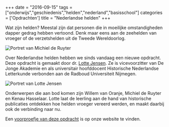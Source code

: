 +++
date = "2016-09-15"
tags = ["onderwijs","geschiedenis","helden","nederland","basisschool"]
categories = ['Opdrachten']
title = "Nederlandse helden"
+++

Wat zijn helden? Meestal zijn dat personen die in moeilijke omstandigheden dapper gedrag hebben vertoond. Denk maar eens aan de zeehelden van vroeger of de verzetshelden uit de Tweede Wereldoorlog.

![Portret van Michiel de Ruyter](/img/tumblr_inline_odje5werAh1ts6u86_1280.jpg)

Over Nederlandse helden hebben we sinds vandaag een nieuwe opdracht. Deze opdracht is gemaakt door dr. [Lotte Jensen](https://www.lottejensen.nl). Ze is vicevoorzitter van De Jonge Akademie en als universitair hoofddocent Historische Nederlandse Letterkunde verbonden aan de Radboud Universiteit Nijmegen.

![Portret van Lotte Jensen](/img/lotte-jensen.jpg)

Onderwerpen die aan bod komen zijn Willem van Oranje, Michiel de Ruyter en Kenau Hasselaar. Lotte laat de leerling aan de hand van historische publicaties ontdekken hoe helden vroeger vereerd werden, en maakt daarbij ook de verbinding naar nu.

Een [voorproefje van deze opdracht](https://www.dedigitaletopschool.nl/voorproefjes/151-nederlandse) is op onze website te vinden.
